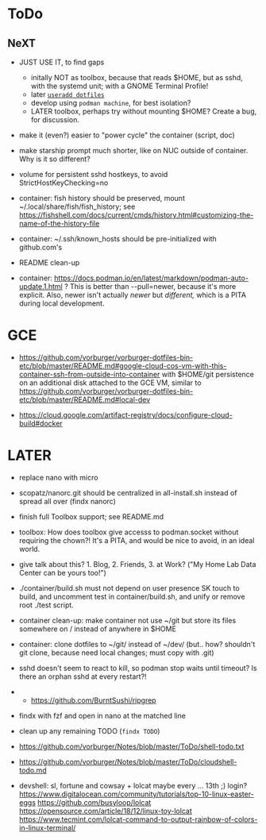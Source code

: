 # ToDo

## NeXT

- JUST USE IT, to find gaps
  * initally NOT as toolbox, because that reads $HOME, but as sshd, with the systemd unit; with a GNOME Terminal Profile!
  * later [`useradd dotfiles`](https://github.com/vorburger/vorburger-dotfiles-bin-etc#fedora-based-container-with-ssh)
  * develop using `podman machine`, for best isolation?
  * LATER toolbox, perhaps try without mounting $HOME? Create a bug, for discussion.

- make it (even?) easier to "power cycle" the container (script, doc)

- make starship prompt much shorter, like on NUC outside of container. Why is it so different?

- volume for persistent sshd hostkeys, to avoid StrictHostKeyChecking=no

- container: fish history should be preserved, mount ~/.local/share/fish/fish_history; see
  https://fishshell.com/docs/current/cmds/history.html#customizing-the-name-of-the-history-file

- container: ~/.ssh/known_hosts should be pre-initialized with github.com's

- README clean-up

- container: https://docs.podman.io/en/latest/markdown/podman-auto-update.1.html ?
  This is better than --pull=newer, because it's more explicit. Also, newer isn't actually _newer_ but _different,_ which is a PITA during local development.


# GCE

- https://github.com/vorburger/vorburger-dotfiles-bin-etc/blob/master/README.md#google-cloud-cos-vm-with-this-container-ssh-from-outside-into-container
  with $HOME/git persistence on an additional disk attached to the GCE VM,
  similar to https://github.com/vorburger/vorburger-dotfiles-bin-etc/blob/master/README.md#local-dev

- https://cloud.google.com/artifact-registry/docs/configure-cloud-build#docker


# LATER

- replace nano with micro
- scopatz/nanorc.git should be centralized in all-install.sh instead of spread all over (findx nanorc)

- finish full Toolbox support; see README.md
- toolbox: How does toolbox give accesss to podman.socket without requiring the chown?! It's a PITA, and would be nice to avoid, in an ideal world.

- give talk about this? 1. Blog,  2. Friends,  3. at Work? ("My Home Lab Data Center can be yours too!")
- ./container/build.sh must not depend on user presence SK touch to build,
  and uncomment test in container/build.sh, and unify or remove root ./test script.

- container clean-up: make container not use ~/git but store its files somewhere on / instead of anywhere in $HOME
- container: clone dotfiles to ~/git/ instead of ~/dev/ (but.. how? shouldn't git clone, because need local changes; must copy with .git)

- sshd doesn't seem to react to kill, so podman stop waits until timeout?
  Is there an orphan sshd at every restart?!

- - https://github.com/BurntSushi/ripgrep

- findx with fzf and open in nano at the matched line

- clean up any remaining TODO (`findx TODO`)

- https://github.com/vorburger/Notes/blob/master/ToDo/shell-todo.txt

- https://github.com/vorburger/Notes/blob/master/ToDo/cloudshell-todo.md

- devshell: sl, fortune and cowsay + lolcat
  maybe every ... 13th ;) login?
  https://www.digitalocean.com/community/tutorials/top-10-linux-easter-eggs
  https://github.com/busyloop/lolcat
  https://opensource.com/article/18/12/linux-toy-lolcat
  https://www.tecmint.com/lolcat-command-to-output-rainbow-of-colors-in-linux-terminal/
